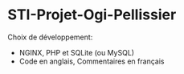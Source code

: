 # STI-Projet-Ogi-Pellissier

Choix de développement:

- NGINX, PHP et SQLite (ou MySQL)
- Code en anglais, Commentaires en français
